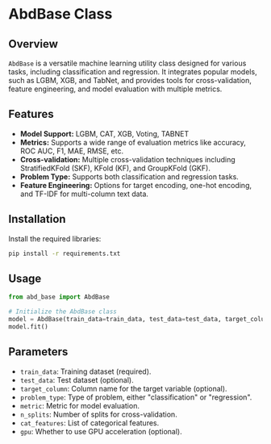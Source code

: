 # AbdBase Class

## Overview

`AbdBase` is a versatile machine learning utility class designed for various tasks, including classification and regression. It integrates popular models, such as LGBM, XGB, and TabNet, and provides tools for cross-validation, feature engineering, and model evaluation with multiple metrics.

## Features

- **Model Support:** LGBM, CAT, XGB, Voting, TABNET
- **Metrics:** Supports a wide range of evaluation metrics like accuracy, ROC AUC, F1, MAE, RMSE, etc.
- **Cross-validation:** Multiple cross-validation techniques including StratifiedKFold (SKF), KFold (KF), and GroupKFold (GKF).
- **Problem Type:** Supports both classification and regression tasks.
- **Feature Engineering:** Options for target encoding, one-hot encoding, and TF-IDF for multi-column text data.

## Installation

Install the required libraries:

```bash
pip install -r requirements.txt
```

## Usage

```python
from abd_base import AbdBase

# Initialize the AbdBase class
model = AbdBase(train_data=train_data, test_data=test_data, target_column="target")
model.fit()
```

## Parameters

- `train_data`: Training dataset (required).
- `test_data`: Test dataset (optional).
- `target_column`: Column name for the target variable (optional).
- `problem_type`: Type of problem, either "classification" or "regression".
- `metric`: Metric for model evaluation.
- `n_splits`: Number of splits for cross-validation.
- `cat_features`: List of categorical features.
- `gpu`: Whether to use GPU acceleration (optional).
